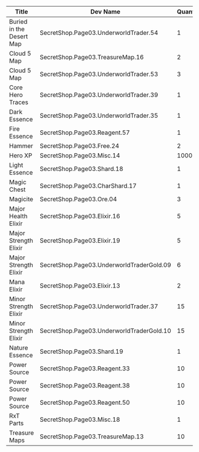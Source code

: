 | Title | Dev Name | Quantity | Currency |  Price |
| ----- | -------- | -------- | -------- |  ----- |
| Buried in the Desert Map | SecretShop.Page03.UnderworldTrader.54 | 1 | Gems | 140 |
| Cloud 5 Map | SecretShop.Page03.TreasureMap.16 | 2 | Gems | 150 |
| Cloud 5 Map | SecretShop.Page03.UnderworldTrader.53 | 3 | Gems | 150 |
| Core Hero Traces | SecretShop.Page03.UnderworldTrader.39 | 1 | Gems | 200 |
| Dark Essence | SecretShop.Page03.UnderworldTrader.35 | 1 | Gems | 140 |
| Fire Essence | SecretShop.Page03.Reagent.57 | 1 | Gems | 170 |
| Hammer | SecretShop.Page03.Free.24 | 2 | Gold | 0 |
| Hero XP | SecretShop.Page03.Misc.14 | 1000 | Gold | 170 |
| Light Essence | SecretShop.Page03.Shard.18 | 1 | Gems | 170 |
| Magic Chest | SecretShop.Page03.CharShard.17 | 1 | Gold | 7500000 |
| Magicite | SecretShop.Page03.Ore.04 | 3 | Gems | 10 |
| Major Health Elixir | SecretShop.Page03.Elixir.16 | 5 | Gems | 25 |
| Major Strength Elixir | SecretShop.Page03.Elixir.19 | 5 | Gems | 25 |
| Major Strength Elixir | SecretShop.Page03.UnderworldTraderGold.09 | 6 | Gold | 35000 |
| Mana Elixir | SecretShop.Page03.Elixir.13 | 2 | Gold | 340000 |
| Minor Strength Elixir | SecretShop.Page03.UnderworldTrader.37 | 15 | Gems | 4 |
| Minor Strength Elixir | SecretShop.Page03.UnderworldTraderGold.10 | 15 | Gold | 2800 |
| Nature Essence | SecretShop.Page03.Shard.19 | 1 | Gems | 170 |
| Power Source | SecretShop.Page03.Reagent.33 | 10 | Gold | 2125 |
| Power Source | SecretShop.Page03.Reagent.38 | 10 | Gold | 2125 |
| Power Source | SecretShop.Page03.Reagent.50 | 10 | Gems | 1 |
| RxT Parts | SecretShop.Page03.Misc.18 | 1 | Gold | 50000 |
| Treasure Maps | SecretShop.Page03.TreasureMap.13 | 10 | Gems | 10 |
